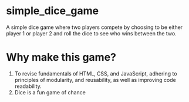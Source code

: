 # simple_dice_game
A simple dice game where two players compete by choosing to be either player 1 or player 2 and
roll the dice to see who wins between the two.

# Why make this game?
1. To revise fundamentals of HTML, CSS, and JavaScript, adhering to principles of modularity,
and reusability, as well as improving code readability.
2. Dice is a fun game of chance
